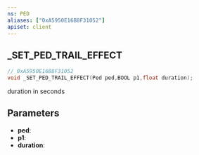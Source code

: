 ```yaml
---
ns: PED
aliases: ["0xA5950E16B8F31052"]
apiset: client
---
```

## _SET_PED_TRAIL_EFFECT

```c
// 0xA5950E16B8F31052
void _SET_PED_TRAIL_EFFECT(Ped ped,BOOL p1,float duration);
```

duration in seconds

## Parameters
* **ped**:
* **p1**:
* **duration**: